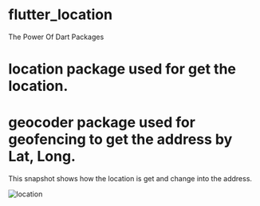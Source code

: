 # flutter_location

The Power Of Dart Packages
# location package used for get the location.
# geocoder package used for geofencing to get the address by Lat, Long.

This snapshot shows how the location is get and change into the address.

![location](https://user-images.githubusercontent.com/52648934/87009465-d21b5e00-c1e2-11ea-8299-1332d6c40558.gif)

